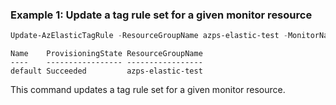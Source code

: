 ### Example 1: Update a tag rule set for a given monitor resource
```powershell
Update-AzElasticTagRule -ResourceGroupName azps-elastic-test -MonitorName elastic-pwsh02 -LogRuleSendActivityLog
```

```output
Name    ProvisioningState ResourceGroupName
----    ----------------- -----------------
default Succeeded         azps-elastic-test
```

This command updates a tag rule set for a given monitor resource.